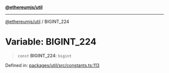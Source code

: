 [**@ethereumjs/util**](../README.md)

***

[@ethereumjs/util](../README.md) / BIGINT\_224

# Variable: BIGINT\_224

> `const` **BIGINT\_224**: `bigint`

Defined in: [packages/util/src/constants.ts:113](https://github.com/ethereumjs/ethereumjs-monorepo/blob/master/packages/util/src/constants.ts#L113)
